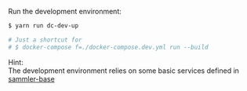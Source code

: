 <!-- Build & Run -->

Run the development environment:

```sh
$ yarn run dc-dev-up

# Just a shortcut for 
# $ docker-compose f=./docker-compose.dev.yml run --build
```

Hint:  
The development environment relies on some basic services defined in [sammler-base](https://github.com/sammler/sammler-base)